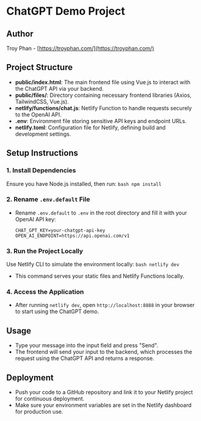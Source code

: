 # ChatGPT Demo Project

## Author
Troy Phan - [https://troyphan.com/](https://troyphan.com/)

## Project Structure

- **public/index.html**: The main frontend file using Vue.js to interact with the ChatGPT API via your backend.
- **public/files/**: Directory containing necessary frontend libraries (Axios, TailwindCSS, Vue.js).
- **netlify/functions/chat.js**: Netlify Function to handle requests securely to the OpenAI API.
- **.env**: Environment file storing sensitive API keys and endpoint URLs.
- **netlify.toml**: Configuration file for Netlify, defining build and development settings.

## Setup Instructions

### 1. **Install Dependencies**
   Ensure you have Node.js installed, then run:
    ```bash
    npm install
    ```

### 2. **Rename `.env.default` File**
   - Rename `.env.default` to `.env` in the root directory and fill it with your OpenAI API key:
     ```env
     CHAT_GPT_KEY=your-chatgpt-api-key
     OPEN_AI_ENDPOINT=https://api.openai.com/v1
     ```

### 3. **Run the Project Locally**
   Use Netlify CLI to simulate the environment locally:
    ```bash
    netlify dev
    ```
   - This command serves your static files and Netlify Functions locally.

### 4. **Access the Application**
   - After running `netlify dev`, open `http://localhost:8888` in your browser to start using the ChatGPT demo.

## Usage
- Type your message into the input field and press "Send".
- The frontend will send your input to the backend, which processes the request using the ChatGPT API and returns a response.

## Deployment
- Push your code to a GitHub repository and link it to your Netlify project for continuous deployment.
- Make sure your environment variables are set in the Netlify dashboard for production use.